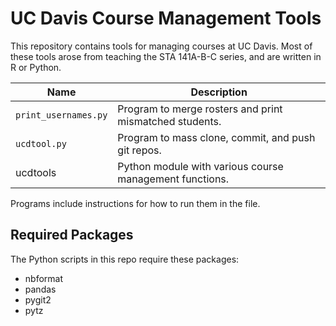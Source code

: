 # UC Davis Course Management Tools

This repository contains tools for managing courses at UC Davis. Most of these
tools arose from teaching the STA 141A-B-C series, and are written in R or
Python.

Name                  | Description
--------------------- | -----------
`print_usernames.py`  | Program to merge rosters and print mismatched students.
`ucdtool.py`          | Program to mass clone, commit, and push git repos.
ucdtools              | Python module with various course management functions.

Programs include instructions for how to run them in the file.

## Required Packages

The Python scripts in this repo require these packages:

* nbformat
* pandas
* pygit2
* pytz
